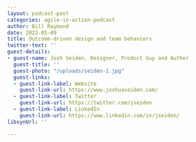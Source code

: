 ```yaml
---
layout: podcast-post
categories: agile-in-action-podcast
author: Bill Raymond
date: 2022-05-09
title: Outcome-driven design and team behaviors
twitter-text: ''
guest-details:
- guest-name: Josh Seiden, Designer, Product Guy and Author
  guest-title: ''
  guest-photo: "/uploads/seiden-1.jpg"
  guest-links:
  - guest-link-label: Website
    guest-link-url: https://www.joshuaseiden.com/
  - guest-link-label: Twitter
    guest-link-url: https://twitter.com/jseiden
  - guest-link-label: LinkedIn
    guest-link-url: https://www.linkedin.com/in/jseiden/
libsynUrl: ''

---
```

